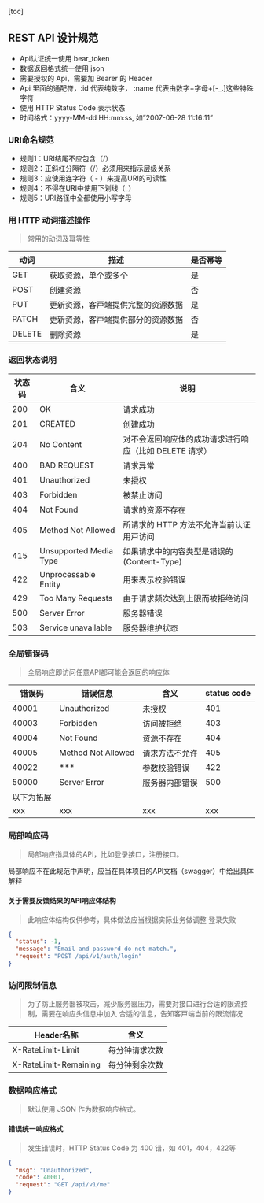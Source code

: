 [toc]
## REST API 设计规范

* Api认证统一使用 bear_token
* 数据返回格式统一使用 json
* 需要授权的 Api，需要加 Bearer 的 Header
* Api 里面的通配符，:id 代表纯数字， :name 代表由数字+字母+[-_.]这些特殊字符
* 使用 HTTP Status Code 表示状态
* 时间格式：yyyy-MM-dd HH:mm:ss, 如”2007-06-28 11:16:11”

### URI命名规范
* 规则1：URI结尾不应包含（/）
* 规则2：正斜杠分隔符（/）必须用来指示层级关系
* 规则3：应使用连字符（ - ）来提高URI的可读性
* 规则4：不得在URI中使用下划线（_）
* 规则5：URI路径中全都使用小写字母

### ⽤ HTTP 动词描述操作

> 常⽤的动词及幂等性

动词 | 描述 | 是否幂等
--- | --- | ---
GET | 获取资源，单个或多个 | 是
POST | 创建资源 | 否
PUT | 更新资源，客⼾端提供完整的资源数据 | 是
PATCH | 更新资源，客⼾端提供部分的资源数据 | 否
DELETE | 删除资源 | 是

### 返回状态说明

状态码 | 含义 | 说明
--- | --- | ---
200 | OK |    请求成功
201 | CREATED | 创建成功
204 | No Content | 对不会返回响应体的成功请求进⾏响应（⽐如 DELETE 请求）
400 | BAD REQUEST | 请求异常
401 | Unauthorized | 未授权
403 | Forbidden | 被禁止访问
404 | Not Found | 请求的资源不存在
405 | Method Not Allowed | 所请求的 HTTP ⽅法不允许当前认证⽤⼾访问
415 | Unsupported Media Type | 如果请求中的内容类型是错误的(Content-Type)
422 | Unprocessable Entity | ⽤来表⽰校验错误
429 | Too Many Requests | 由于请求频次达到上限⽽被拒绝访问
500 | Server Error | 服务器错误
503 | Service unavailable | 服务器维护状态

### 全局错误码
> 全局响应即访问任意API都可能会返回的响应体

错误码 | 错误信息 | 含义 | status code
--- | --- | --- | ---
40001 | Unauthorized | 未授权 | 401
40003 | Forbidden | 访问被拒绝 | 403
40004 | Not Found | 资源不存在 | 404
40005 | Method Not Allowed | 请求方法不允许 | 405
40022 | *** | 参数校验错误 | 422
50000 | Server Error | 服务器内部错误 | 500
以下为拓展 |
xxx | xxx | xxx | xxx

### 局部响应码
> 局部响应指具体的API，比如登录接口，注册接口。

局部响应不在此规范中声明，应当在具体项目的API文档（swagger）中给出具体解释

#### 关于需要反馈结果的API响应体结构
>此响应体结构仅供参考，具体做法应当根据实际业务做调整
登录失败
```json
{
  "status": -1,
  "message": "Email and password do not match.",
  "request": "POST /api/v1/auth/login"
}
```

### 访问限制信息

> 为了防⽌服务器被攻击，减少服务器压⼒，需要对接⼝进⾏合适的限流控制，需要在响应头信息中加⼊ 合适的信息，告知客⼾端当前的限流情况

Header名称 | 含义
--- | ---
X-RateLimit-Limit | 每分钟请求次数
X-RateLimit-Remaining | 每分钟剩余次数

### 数据响应格式

> 默认使⽤ JSON 作为数据响应格式。

#### 错误统一响应格式

> 发生错误时，HTTP Status Code 为 400 错，如 401，404，422等

```json
{
  "msg": "Unauthorized",
  "code": 40001,
  "request": "GET /api/v1/me"
}
```
